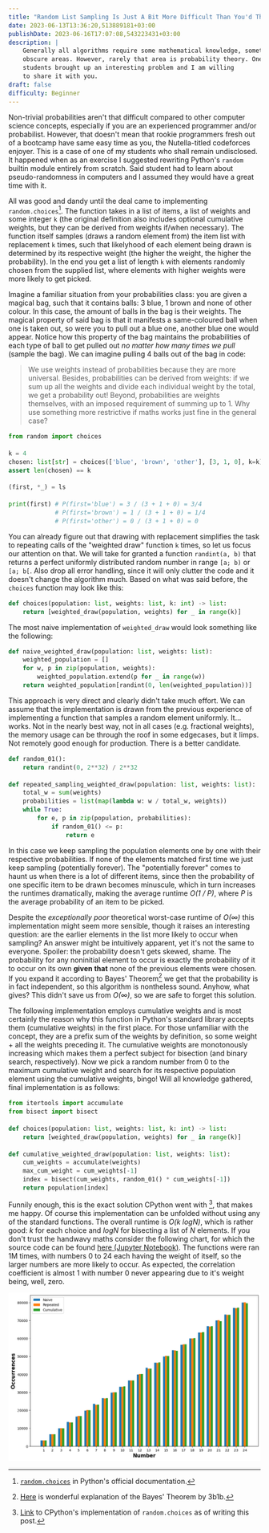 ```yaml
---
title: "Random List Sampling Is Just A Bit More Difficult Than You'd Think"
date: 2023-06-13T13:36:20,513889181+03:00
publishDate: 2023-06-16T17:07:08,543223431+03:00
description: |
    Generally all algorithms require some mathematical knowledge, sometimes in
    obscure areas. However, rarely that area is probability theory. One of my 
    students brought up an interesting problem and I am willing
    to share it with you.
draft: false
difficulty: Beginner
---
```


Non-trivial probabilities aren't that difficult compared to other computer science concepts, especially if you are an experienced programmer and/or probabilist. However, that doesn't mean that rookie programmers fresh out of a bootcamp have same easy time as you, the Nutella-titled codeforces enjoyer. This is a case of one of my students who shall remain undisclosed. It happened when as an exercise I suggested rewriting Python's `random` builtin module entirely from scratch. Said student had to learn about pseudo-randomness in computers and I assumed they would have a great time with it.

All was good and dandy until the deal came to implementing `random.choices`[^python-std-choices]. The function takes in a list of items, a list of weights and some integer `k` (the original definition also includes optional cumulative weights, but they can be derived from weights if/when necessary). The function itself samples (draws a random element from) the item list with replacement `k` times, such that likelyhood of each element being drawn is determined by its respective weight (the higher the weight, the higher the probability). In the end you get a list of length `k` with elements randomly chosen from the supplied list, where elements with higher weights were more likely to get picked.


Imagine a familiar situation from your probabilities class: you are given a magical bag, such that it contains balls: 3 blue, 1 brown and none of other colour. In this case, the amount of balls in the bag is their weights. The magical property of said bag is that it manifests a same-coloured ball when one is taken out, so were you to pull out a blue one, another blue one would appear. Notice how this property of the bag maintains the probabilities of each type of ball to get pulled out *no matter how many times we pull* (sample the bag). We can imagine pulling 4 balls out of the bag in code:

> We use weights instead of probabilities because they are more universal. Besides, probabilities can be derived from weights: if we sum up all the weights and divide each individual weight by the total, we get a probability out! Beyond, probabilities are weights themselves, with an imposed requirement of summing up to 1. Why use something more restrictive if maths works just fine in the general case?

```py
from random import choices

k = 4
chosen: list[str] = choices(['blue', 'brown', 'other'], [3, 1, 0], k=k)
assert len(chosen) == k

(first, *_) = ls

print(first) # P(first='blue') = 3 / (3 + 1 + 0) = 3/4
             # P(first='brown') = 1 / (3 + 1 + 0) = 1/4
             # P(first='other') = 0 / (3 + 1 + 0) = 0
```


You can already figure out that drawing with replacement simplifies the task to repeating calls of the "weighted draw" function `k` times, so let us focus our attention on that. We will take for granted a function `randint(a, b)` that returns a perfect uniformly distributed random number in range `[a; b)` or `[a; b[`. Also drop all error handling, since it will only clutter the code and it doesn't change the algorithm much. Based on what was said before, the `choices` function may look like this:

```py
def choices(population: list, weights: list, k: int) -> list:
    return [weighted_draw(population, weights) for _ in range(k)]
```

The most naive implementation of `weighted_draw` would look something like the following:

```py
def naive_weighted_draw(population: list, weights: list):
    weighted_population = []
    for w, p in zip(population, weights):
        weighted_population.extend(p for _ in range(w))
    return weighted_population[randint(0, len(weighted_population))]
```

This approach is very direct and clearly didn't take much effort. We can assume that the implementation is drawn from the previous experience of implementing a function that samples a random element uniformly. It... works. Not in the nearly best way, not in all cases (e.g. fractional weights), the memory usage can be through the roof in some edgecases, but it limps. Not remotely good enough for production. There is a better candidate.

```py
def random_01():
    return randint(0, 2**32) / 2**32

def repeated_sampling_weighted_draw(population: list, weights: list):
    total_w = sum(weights)
    probabilities = list(map(lambda w: w / total_w, weights))
    while True:
        for e, p in zip(population, probabilities):
            if random_01() <= p:
                return e
```

In this case we keep sampling the population elements one by one with their respective probabilities. If none of the elements matched first time we just keep sampling (potentially forever). The "potentially forever" comes to haunt us when there is a lot of different items, since then the probability of one specific item to be drawn becomes minuscule, which in turn increases the runtimes dramatically, making the average runtime *O(1 / P)*, where *P* is the average probability of an item to be picked.

Despite the *exceptionally poor* theoretical worst-case runtime of *O(∞)* this implementation might seem more sensible, though it raises an interesting question: are the earlier elements in the list more likely to occur when sampling? An answer might be intuitively apparent, yet it's not the same to everyone. Spoiler: the probability doesn't gets skewed, shame. The probability for any noninitial element to occur is exactly the probability of it to occur on its own **given that** none of the previous elements were chosen. If you expand it according to Bayes' Theorem[^3b1b-bayes] we get that the probability is in fact independent, so this algorithm is nontheless sound. Anyhow, what gives? This didn't save us from *O(∞)*, so we are safe to forget this solution.

The following implementation employs cumulative weights and is most certainly the reason why this function in Python's standard library accepts them (cumulative weights) in the first place. For those unfamiliar with the concept, they are a prefix sum of the weights by definition, so some weight + all the weights preceding it. The cumulative weights are monotonously increasing which makes them a perfect subject for bisection (and binary search, respectively). Now we pick a random number from 0 to the maximum cumulative weight and search for its respective population element using the cumulative weights, bingo! Will all knowledge gathered, final implementation is as follows:

```py
from itertools import accumulate
from bisect import bisect

def choices(population: list, weights: list, k: int) -> list:
    return [weighted_draw(population, weights) for _ in range(k)]

def cumulative_weighted_draw(population: list, weights: list):
    cum_weights = accumulate(weights)
    max_cum_weight = cum_weights[-1]
    index = bisect(cum_weights, random_01() * cum_weights[-1])
    return population[index]
```

Funnily enough, this is the exact solution CPython went with [^cpython-impl], that makes me happy. Of course this implementation can be unfolded without using any of the standard functions. The overall runtime is *O(k logN)*, which is rather good: *k* for each choice and *logN* for bisecting a list of *N* elements. If you don't trust the handwavy maths consider the following chart, for which the source code can be found [here (Jupyter Notebook)](./simulate.ipynb). The functions were ran 1M times, with numbers 0 to 24 each having the weight of itself, so the larger numbers are more likely to occur. As expected, the correlation coefficient is almost 1 with number 0 never appearing due to it's weight being, well, zero.

![The chart generated by Matplotlib showing almost statistically-significant correlation of all the implementations](./final_chart.png)

[^3b1b-bayes]: [Here](https://www.youtube.com/watch?v=HZGCoVF3YvM) is wonderful explanation of the Bayes' Theorem by 3b1b.
[^python-std-choices]: [`random.choices`](https://docs.python.org/3/library/random.html#random.choices) in Python's official documentation.
[^cpython-impl]: [Link](https://github.com/python/cpython/blob/46957091433bfa097d7ea19b177bf42a52412f2d/Lib/random.py#L454-L489) to CPython's implementation of `random.choices` as of writing this post.